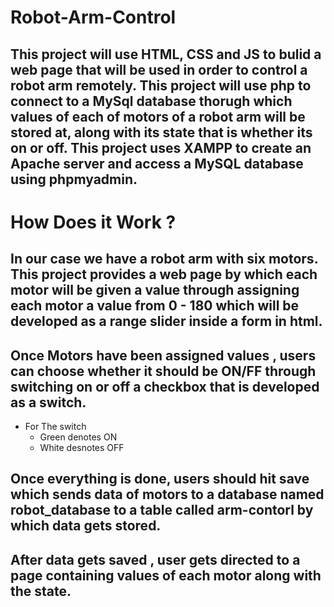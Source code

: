 # Robot-Arm-Control
## This project will use HTML, CSS and JS to bulid a web page that will be used in order to control a robot arm remotely. This project will use php to connect to a MySql database thorugh which values of each of motors of a robot arm will be stored at, along with its state that is whether its on or off. This project uses XAMPP to create an Apache server and access a MySQL database using phpmyadmin.
# How Does it Work ?
## In our case we have a robot arm with six motors. This project provides a web page by which each motor will be given a value through assigning each motor a value from 0 - 180 which will be developed as a range slider inside a form in html.
## Once Motors have been assigned values , users can choose whether it should be ON/FF through switching on or off a checkbox that is developed as a switch.
* For The switch
  * Green denotes ON
  * White desnotes OFF
## Once everything is done, users should hit save which sends data of motors to a database named robot_database to a table called arm-contorl by which data gets stored.
## After data gets saved , user gets directed to a page containing values of each motor along with the state.
